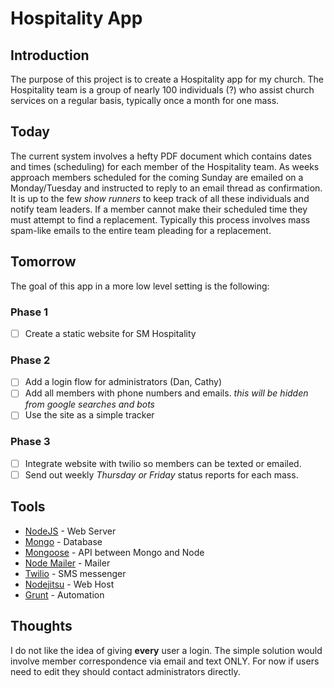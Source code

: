 # Hospitality App

## Introduction
The purpose of this project is to create a Hospitality app for my church. The Hospitality team is a group of nearly 100 individuals (?) who assist church services on a regular basis, typically once a month for one mass.

## Today
The current system involves a hefty PDF document which contains dates and times (scheduling) for each member of the Hospitality team. As weeks approach members scheduled for the coming Sunday are emailed on a Monday/Tuesday and instructed to reply to an email thread as confirmation. It is up to the few _show runners_ to keep track of all these individuals and notify team leaders. If a member cannot make their scheduled time they must attempt to find a replacement. Typically this process involves mass spam-like emails to the entire team pleading for a replacement.

## Tomorrow

The goal of this app in a more low level setting is the following:

### Phase 1
- [ ] Create a static website for SM Hospitality

### Phase 2
- [ ] Add a login flow for administrators (Dan, Cathy)
- [ ] Add all members with phone numbers and emails. _this will be hidden from google searches and bots_
- [ ] Use the site as a simple tracker

### Phase 3
- [ ] Integrate website with twilio so members can be texted or emailed.
- [ ] Send out weekly _Thursday or Friday_ status reports for each mass.

## Tools
- [NodeJS](http://nodejs.org) - Web Server
- [Mongo](http://mongodb.org) - Database
- [Mongoose](http://mongoosejs.com) - API between Mongo and Node
- [Node Mailer](http://www.nodemailer.com/) - Mailer
- [Twilio](http://www.twilio.com/) - SMS messenger
- [Nodejitsu](https://www.nodejitsu.com/) - Web Host
- [Grunt](http://gruntjs.com) - Automation
## Thoughts
I do not like the idea of giving **every** user a login. The simple solution would involve member correspondence via email and text ONLY. For now if users need to edit they should contact administrators directly.
